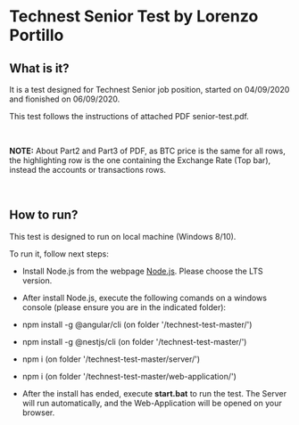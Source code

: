 # Technest Senior Test by Lorenzo Portillo

## What is it?

It is a test designed for Technest Senior job position, started on 04/09/2020 and fionished on 06/09/2020.

This test follows the instructions of attached PDF senior-test.pdf.

<br>

<strong>NOTE:</strong> About Part2 and Part3 of PDF, as BTC price is the same for all rows, the highlighting row is the one containing the Exchange Rate (Top bar), instead the accounts or transactions rows.

<br>

## How to run?

This test is designed to run on local machine (Windows 8/10).

To run it, follow next steps:

- Install Node.js from the webpage [Node.js](https://nodejs.org/es/). Please choose the LTS version.

- After install Node.js, execute the following comands on a windows console (please ensure you are in the indicated folder):

- npm install -g @angular/cli (on folder '/technest-test-master/')

- npm install -g @nestjs/cli (on folder '/technest-test-master/')

- npm i (on folder '/technest-test-master/server/')

- npm i (on folder '/technest-test-master/web-application/')

- After the install has ended, execute <strong>start.bat</strong> to run the test. The Server will run automatically, and the Web-Application will be opened on your browser.